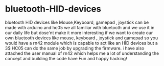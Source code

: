 # bluetooth-HID-devices
bluetooth  HID devices like Mouse,Keyboard, gamepad , joystick can be made with arduino and hc05
we all familiar with bluetooth and we use it in our daily life but dose'nt make it more interesting if we want to create our own bluetooth devices like mouse, keyboard , joystick and gamepad
so you would have a rn42 module which is capable to act like an HID devices but a 3$ HC05 can do the same job by upgrading the firmware.
i have also attached the user manual of rn42 which helps me a lot of understanding the concept and building the code 
have Fun and happy hacking!
